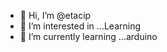 - 👋 Hi, I’m @etacip
- 👀 I’m interested in ...Learning
- 🌱 I’m currently learning ...arduino


<!---
etacip/etacip is a ✨ special ✨ repository because its `README.md` (this file) appears on your GitHub profile.
You can click the Preview link to take a look at your changes.
--->
